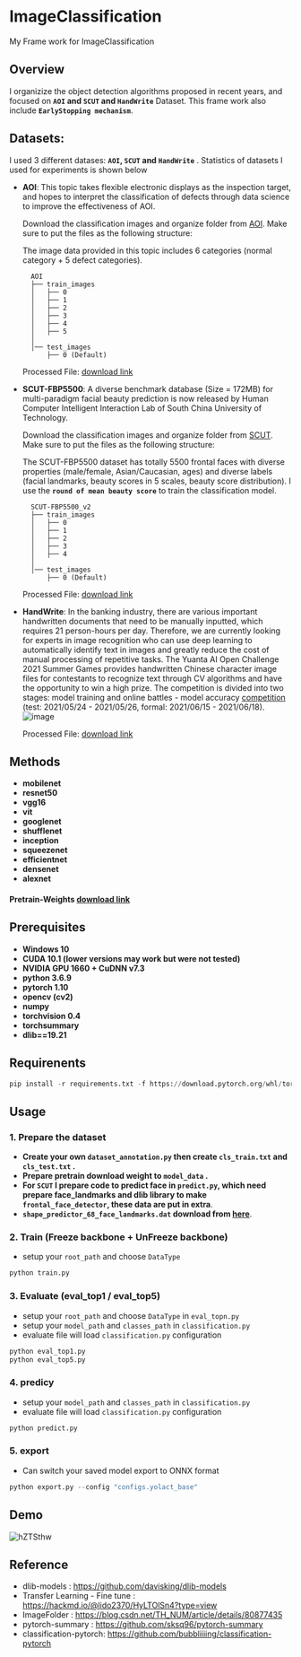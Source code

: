 # ImageClassification
My Frame work for ImageClassification 
## Overview
I organizize the object detection algorithms proposed in recent years, and focused on **`AOI` and `SCUT` and `HandWrite`** Dataset.
This frame work also include **`EarlyStopping mechanism`**.


## Datasets:

I used 3 different datases: **`AOI`, `SCUT` and `HandWrite`** . Statistics of datasets I used for experiments is shown below

- **AOI**:
  This topic takes flexible electronic displays as the inspection target, and hopes to interpret the classification of defects through data science to improve the effectiveness of AOI.

    Download the classification images and organize folder from [AOI](https://aidea-web.tw/topic/252eb73e-78d0-4024-8937-40ed20187fd8). Make sure to put the files as the following structure:

  The image data provided in this topic includes 6 categories (normal category + 5 defect categories).

  ```
    AOI
    ├── train_images
    │   ├── 0
    │   ├── 1
    │   ├── 2  
    │   ├── 3 
    │   ├── 4 
    │   ├── 5 
    │     
    │── test_images
        ├── 0 (Default)
  ```
  Processed File: [download link](https://1drv.ms/u/s!AvbkzP-JBXPAhksLwPvSDAYFucVb?e=ApCV9w)
  
- **SCUT-FBP5500**:
  A diverse benchmark database (Size = 172MB) for multi-paradigm facial beauty prediction is now released by Human Computer Intelligent Interaction Lab of South China University of Technology.

  Download the classification images and organize folder from [SCUT](https://drive.google.com/open?id=1w0TorBfTIqbquQVd6k3h_77ypnrvfGwf). Make sure to put the files as the following structure:

  The SCUT-FBP5500 dataset has totally 5500 frontal faces with diverse properties (male/female, Asian/Caucasian, ages) and diverse labels (facial landmarks, beauty scores in 5 scales, beauty score distribution).
  I use the **`round of mean beauty score`** to train the classification model.

  ```
    SCUT-FBP5500_v2
    ├── train_images
    │   ├── 0
    │   ├── 1
    │   ├── 2  
    │   ├── 3 
    │   ├── 4 
    │     
    │── test_images
        ├── 0 (Default)
  ```
  Processed File: [download link](https://1drv.ms/u/s!AvbkzP-JBXPAhkrExp6Hf37lMkOb?e=zoOMse)

- **HandWrite**:
  In the banking industry, there are various important handwritten documents that need to be manually inputted, which requires 21 person-hours per day. Therefore, we are currently looking for experts in image recognition who can use deep learning to automatically identify text in images and greatly reduce the cost of manual processing of repetitive tasks. The Yuanta AI Open Challenge 2021 Summer Games provides handwritten Chinese character image files for contestants to recognize text through CV algorithms and have the opportunity to win a high prize. The competition is divided into two stages: model training and online battles - model accuracy [competition](https://tbrain.trendmicro.com.tw/Competitions/Details/14) (test: 2021/05/24 - 2021/05/26, formal: 2021/06/15 - 2021/06/18).
  ![image](https://user-images.githubusercontent.com/24097516/231931129-f91e9682-01b0-4a8f-9ad8-c2f267aef6f1.png)

  Processed File: [download link](https://1drv.ms/u/s!AvbkzP-JBXPAhkyKEl4FXz-FiKRi?e=WcSLNX)

## Methods
- **mobilenet**
- **resnet50**
- **vgg16**
- **vit**
- **googlenet**
- **shufflenet**
- **inception**
- **squeezenet**
- **efficientnet**
- **densenet**
- **alexnet**
#### Pretrain-Weights [download link](https://1drv.ms/f/s!AvbkzP-JBXPAhXedeJneNFRtJAM5?e=OOWkfm)

## Prerequisites
* **Windows 10**
* **CUDA 10.1 (lower versions may work but were not tested)**
* **NVIDIA GPU 1660 + CuDNN v7.3**
* **python 3.6.9**
* **pytorch 1.10**
* **opencv (cv2)**
* **numpy**
* **torchvision 0.4**
* **torchsummary**
* **dlib==19.21**

## Requirenents

```python
pip install -r requirements.txt -f https://download.pytorch.org/whl/torch_stable.html
```

## Usage
### 1. Prepare the dataset
* **Create your own `dataset_annotation.py` then create `cls_train.txt` and `cls_test.txt` .** 
* **Prepare pretrain download weight to `model_data` .** 
* **For `SCUT` I prepare code to predict face in `predict.py`, which need prepare face_landmarks and dlib library to make `frontal_face_detector`, these data are put in extra**.
* **`shape_predictor_68_face_landmarks.dat` download from [here](https://github.com/davisking/dlib-models/blob/master/shape_predictor_68_face_landmarks.dat.bz2)**.

### 2. Train (Freeze backbone + UnFreeze backbone) 
* setup your `root_path` and choose `DataType`
```python
python train.py
```

### 3. Evaluate  (eval_top1 / eval_top5) 
* setup your `root_path` and choose `DataType` in `eval_topn.py`
* setup your `model_path` and `classes_path` in `classification.py`
* evaluate file will load `classification.py` configuration
```python
python eval_top1.py
python eval_top5.py
```

### 4. predicy  
* setup your `model_path` and `classes_path` in `classification.py`
* evaluate file will load `classification.py` configuration
```python
python predict.py
```

### 5. export
* Can switch your saved model export to ONNX format
```python
python export.py --config "configs.yolact_base"
```
## Demo
![hZTSthw](https://user-images.githubusercontent.com/24097516/213659867-31b8e574-0169-4fba-8b12-35e1c6295e51.jpeg)

## Reference
- dlib-models : https://github.com/davisking/dlib-models
- Transfer Learning - Fine tune : https://hackmd.io/@lido2370/HyLTOlSn4?type=view
- ImageFolder : https://blog.csdn.net/TH_NUM/article/details/80877435
- pytorch-summary : https://github.com/sksq96/pytorch-summary
- classification-pytorch: https://github.com/bubbliiiing/classification-pytorch
